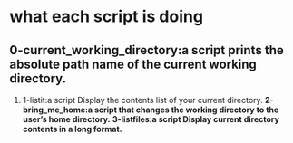 # what each script is doing
## 0-current_working_directory:a script prints the absolute path name of the current working directory.
1. 1-listit:a script Display the contents list of your current directory.
**2-bring_me_home:a script that changes the working directory to the user’s home directory.**
**3-listfiles:a script Display current directory contents in a long format.**
